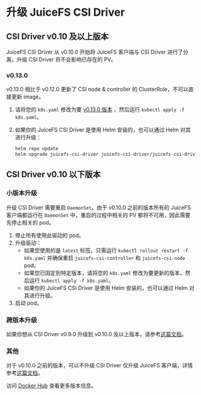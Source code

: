 # 升级 JuiceFS CSI Driver

## CSI Driver v0.10 及以上版本

JuiceFS CSI Driver 从 v0.10.0 开始将 JuiceFS 客户端与 CSI Driver 进行了分离，升级 CSI Driver 将不会影响已存在的 PV。

### v0.13.0

v0.13.0 相比于 v0.12.0 更新了 CSI node & controller 的 ClusterRole，不可以直接更新 image。 

1. 请将您的 `k8s.yaml` 修改为要 [v0.13.0 版本](https://github.com/juicedata/juicefs-csi-driver/blob/master/deploy/k8s.yaml) ，然后运行 `kubectl apply -f k8s.yaml`。
2. 如果你的 JuiceFS CSI Driver 是使用 Helm 安装的，也可以通过 Helm 对其进行升级：

   ```bash
   helm repo update
   helm upgrade juicefs-csi-driver juicefs-csi-driver/juicefs-csi-driver -n kube-system -f ./values.yaml
   ```

## CSI Driver v0.10 以下版本

### 小版本升级

升级 CSI Driver 需要重启 `DaemonSet`。由于 v0.10.0 之前的版本所有的 JuiceFS 客户端都运行在 `DaemonSet` 中，重启的过程中相关的 PV 都将不可用，因此需要先停止相关的 pod。

1. 停止所有使用此驱动的 pod。
2. 升级驱动：
    * 如果您使用的是 `latest` 标签，只需运行 `kubectl rollout restart -f k8s.yaml` 并确保重启 `juicefs-csi-controller` 和 `juicefs-csi-node` pod。
    * 如果您已固定到特定版本，请将您的 `k8s.yaml` 修改为要更新的版本，然后运行 `kubectl apply -f k8s.yaml`。
    * 如果你的 JuiceFS CSI Driver 是使用 Helm 安装的，也可以通过 Helm 对其进行升级。
3. 启动 pod。

### 跨版本升级

如果你想从 CSI Driver v0.9.0 升级到 v0.10.0 及以上版本，请参考[这篇文档](upgrade-csi-driver-from-0.9-to-0.10.md)。

### 其他

对于 v0.10.0 之前的版本，可以不升级 CSI Driver 仅升级 JuiceFS 客户端，详情参考[这篇文档](upgrade-juicefs.md)。

访问 [Docker Hub](https://hub.docker.com/r/juicedata/juicefs-csi-driver) 查看更多版本信息。
